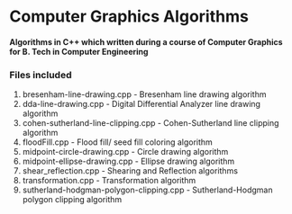 # Computer Graphics Algorithms

<h4>Algorithms in C++ which written during a course of Computer Graphics for B. Tech in Computer Engineering</h4>

<div>
<h3>Files included</h3>

<ol>
<li>bresenham-line-drawing.cpp - Bresenham line drawing algorithm</li>
<li>dda-line-drawing.cpp - Digital Differential Analyzer line drawing algorithm</li>
<li>cohen-sutherland-line-clipping.cpp - Cohen-Sutherland line clipping algorithm</li>
<li>floodFill.cpp - Flood fill/ seed fill coloring algorithm</li>
<li>midpoint-circle-drawing.cpp - Circle drawing algorithm</li>
<li>midpoint-ellipse-drawing.cpp - Ellipse drawing algorithm</li>
<li>shear_reflection.cpp - Shearing and Reflection algorithms</li>
<li>transformation.cpp - Transformation algorithm</li>
<li>sutherland-hodgman-polygon-clipping.cpp - Sutherland-Hodgman polygon clipping algorithm</li>


</ol>

</div>

